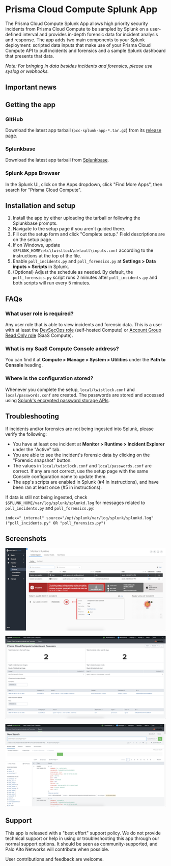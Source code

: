 # Prisma Cloud Compute Splunk App

The Prisma Cloud Compute Splunk App allows high priority security incidents from Prisma Cloud Compute to be sampled by Splunk on a user-defined interval and provides in-depth forensic data for incident analysis and response.
The app adds two main components to your Splunk deployment: scripted data inputs that make use of your Prisma Cloud Compute API to pull incidents and forensics and a sample Splunk dashboard that presents that data.

_Note: For bringing in data besides incidents and forensics, please use syslog or webhooks._

## Important news

## Getting the app
### GitHub
Download the latest app tarball (`pcc-splunk-app-*.tar.gz`) from its [release page](https://github.com/PaloAltoNetworks/prisma-cloud-compute-splunk/releases/latest).

### Splunkbase
Download the latest app tarball from [Splunkbase](https://splunkbase.splunk.com/app/4555).

### Splunk Apps Browser
In the Splunk UI, click on the Apps dropdown, click "Find More Apps", then search for "Prisma Cloud Compute".

## Installation and setup
1. Install the app by either uploading the tarball or following the Splunkbase prompts.
2. Navigate to the setup page if you aren't guided there.
3. Fill out the setup form and click "Complete setup."
Field descriptions are on the setup page.
4. If on Windows, update `$SPLUNK_HOME\etc\twistlock\default\inputs.conf` according to the instructions at the top of the file.
4. Enable `poll_incidents.py` and `poll_forensics.py` at **Settings > Data inputs > Scripts** in Splunk.
5. (Optional) Adjust the schedule as needed. By default, the `poll_forensics.py` script runs 2 minutes after `poll_incidents.py` and both scripts will run every 5 minutes.

## FAQs
### What user role is required?
Any user role that is able to view incidents and forensic data. This is a user with at least the [DevSecOps role](https://docs.twistlock.com/docs/compute_edition/authentication/user_roles.html#devsecops-user) (self-hosted Compute) or [Account Group Read Only role](https://docs.twistlock.com/docs/enterprise_edition/authentication/prisma_cloud_user_roles.html#prisma-cloud-roles-to-compute-roles-mapping) (SaaS Compute).

### What is my SaaS Compute Console address?
You can find it at **Compute > Manage > System > Utilities** under the **Path to Console** heading.

### Where is the configuration stored?
Whenever you complete the setup, `local/twistlock.conf` and `local/passwords.conf` are created.
The passwords are stored and accessed using [Splunk's encrypted password storage APIs](https://www.splunk.com/en_us/blog/security/storing-encrypted-credentials.html).

## Troubleshooting
If incidents and/or forensics are not being ingested into Splunk, please verify the following:

- You have at least one incident at **Monitor > Runtime > Incident Explorer** under the "Active" tab.
- You are able to see the incident's forensic data by clicking on the "Forensic snapshot" button.
- The values in `local/twistlock.conf` and `local/passwords.conf` are correct.
If any are not correct, use the setup page with the same Console configuration name to update them.
- The app's scripts are enabled in Splunk (#4 in instructions), and have been ran at least once (#5 in instructions).

If data is still not being ingested, check `$SPLUNK_HOME/var/log/splunk/splunkd.log` for messages related to `poll_incidents.py` and `poll_forensics.py`:
```
index="_internal" source="/opt/splunk/var/log/splunk/splunkd.log" ("poll_incidents.py" OR "poll_forensics.py")
```

## Screenshots
![image of the incident explorer](images/incident_explorer.png)

![image of the dashboard](images/dashboard.png)

![image of a search](images/search.png)

## Support
This app is released with a "best effort" support policy.
We do not provide technical support or help in using or troubleshooting this app through our normal support options.
It should be seen as community-supported, and Palo Alto Networks will contribute when possible.

User contributions and feedback are welcome.
